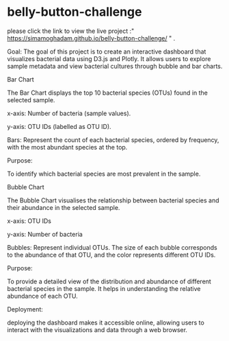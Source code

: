 # belly-button-challenge

please click the link to view the live project :" https://simamoghadam.github.io/belly-button-challenge/ " .

Goal:
The goal of this project is to create an interactive dashboard that visualizes bacterial data using D3.js and Plotly. It allows users to explore sample metadata and view bacterial cultures through bubble and bar charts.


Bar Chart

The Bar Chart displays the top 10 bacterial species (OTUs) found in the selected sample.

x-axis: Number of bacteria (sample values).

y-axis: OTU IDs (labelled as OTU ID).

Bars: Represent the count of each bacterial species, ordered by frequency, with the most abundant species at the top.

Purpose:

To identify which bacterial species are most prevalent in the sample.

Bubble Chart

The Bubble Chart visualises the relationship between bacterial species and their abundance in the selected sample.

x-axis: OTU IDs 

y-axis: Number of bacteria

Bubbles: Represent individual OTUs. The size of each bubble corresponds to the abundance of that OTU, and the color represents different OTU IDs.

Purpose:

To provide a detailed view of the distribution and abundance of different bacterial species in the sample. It helps in understanding the relative abundance of each OTU.

Deployment:

deploying the dashboard makes it accessible online, allowing users to interact with the visualizations and data through a web browser.
